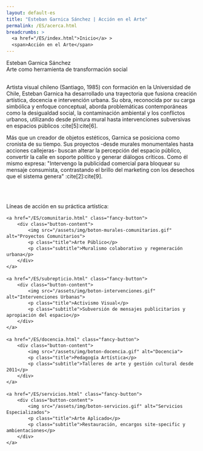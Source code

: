 ```yaml
---
layout: default-es
title: "Esteban Garnica Sánchez | Acción en el Arte"
permalink: /ES/acerca.html
breadcrumbs: >
  <a href="/ES/index.html">Inicio</a> >
  <span>Acción en el Arte</span>
---
```


<!-- Título principal -->
<div class="titulo">Esteban Garnica Sánchez</div>
<div class="subtitulo">Arte como herramienta de transformación social</div>

<!-- Párrafo 1 -->
<p class="parrafo" style="margin-top:6%;">
Artista visual chileno (Santiago, 1985) con formación en la Universidad de Chile, Esteban Garnica ha desarrollado una trayectoria que fusiona creación artística, docencia e intervención urbana. Su obra, reconocida por su carga simbólica y enfoque conceptual, aborda problemáticas contemporáneas como la desigualdad social, la contaminación ambiental y los conflictos urbanos, utilizando desde pintura mural hasta intervenciones subversivas en espacios públicos :cite[5]:cite[6]. 
</p>

<!-- Párrafo 2 -->
<p class="parrafo">
Más que un creador de objetos estéticos, Garnica se posiciona como cronista de su tiempo. Sus proyectos -desde murales monumentales hasta acciones callejeras- buscan alterar la percepción del espacio público, convertir la calle en soporte político y generar diálogos críticos. Como él mismo expresa: "Intervengo la publicidad comercial para bloquear su mensaje consumista, contrastando el brillo del marketing con los desechos que el sistema genera" :cite[2]:cite[9].
</p>

<br><br>

<!-- Subtítulo modalidades -->
<div class="subtitulo">Líneas de acción en su práctica artística:</div>
<div class="button-container">
   
    <a href="/ES/comunitario.html" class="fancy-button">
        <div class="button-content">
            <img src="/assets/img/boton-murales-comunitarios.gif" alt="Proyectos Comunitarios">
            <p class="title">Arte Público</p>
            <p class="subtitle">Muralismo colaborativo y regeneración urbana</p>
        </div>
    </a>
     
    <a href="/ES/subrepticio.html" class="fancy-button">
        <div class="button-content">
            <img src="/assets/img/boton-intervenciones.gif" alt="Intervenciones Urbanas">
            <p class="title">Activismo Visual</p>
            <p class="subtitle">Subversión de mensajes publicitarios y apropiación del espacio</p>
        </div>
    </a>
    
    <a href="/ES/docencia.html" class="fancy-button">
        <div class="button-content">
            <img src="/assets/img/boton-docencia.gif" alt="Docencia">
            <p class="title">Pedagogía Artística</p>
            <p class="subtitle">Talleres de arte y gestión cultural desde 2011</p>
        </div>
    </a>
    
    <a href="/ES/servicios.html" class="fancy-button">
        <div class="button-content">
            <img src="/assets/img/boton-servicios.gif" alt="Servicios Especializados">
            <p class="title">Arte Aplicado</p>
            <p class="subtitle">Restauración, encargos site-specific y ambientaciones</p>
        </div>
    </a>
</div>
<br>
